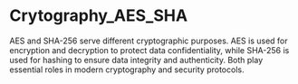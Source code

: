 # Crytography_AES_SHA

AES and SHA-256 serve different cryptographic purposes. AES is used for encryption and decryption to protect data confidentiality, while SHA-256 is used for hashing to ensure data integrity and authenticity. Both play essential roles in modern cryptography and security protocols.
